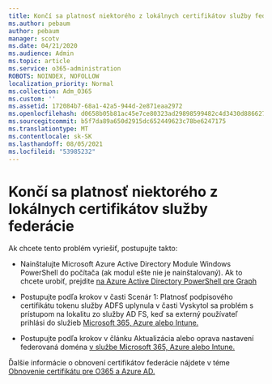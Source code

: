 ```yaml
---
title: Končí sa platnosť niektorého z lokálnych certifikátov služby federácie
ms.author: pebaum
author: pebaum
manager: scotv
ms.date: 04/21/2020
ms.audience: Admin
ms.topic: article
ms.service: o365-administration
ROBOTS: NOINDEX, NOFOLLOW
localization_priority: Normal
ms.collection: Adm_O365
ms.custom: ''
ms.assetid: 172084b7-68a1-42a5-944d-2e871eaa2972
ms.openlocfilehash: d0658b05b81ac45e7ce80323ad29898599482c4d3430d886627af6e9f8d136f6
ms.sourcegitcommit: b5f7da89a650d2915dc652449623c78be6247175
ms.translationtype: MT
ms.contentlocale: sk-SK
ms.lasthandoff: 08/05/2021
ms.locfileid: "53985232"
---
```

# <a name="one-of-your-on-premises-federation-service-certificates-is-expiring"></a>Končí sa platnosť niektorého z lokálnych certifikátov služby federácie

Ak chcete tento problém vyriešiť, postupujte takto:
  
- Nainštalujte Microsoft Azure Active Directory Module Windows PowerShell do počítača (ak modul ešte nie je nainštalovaný). Ak to chcete urobiť, prejdite [na Azure Active Directory PowerShell pre Graph](https://docs.microsoft.com/powershell/azure/active-directory/install-adv2?view=azureadps-2.0)
    
- Postupujte podľa krokov v časti Scenár 1: Platnosť podpisového certifikátu tokenu služby ADFS uplynula v časti Vyskytol sa problém s prístupom na lokalitu zo služby AD FS, keď sa externý používateľ prihlási do služieb [Microsoft 365, Azure alebo Intune.](https://support.microsoft.com/help/2713898/there-was-a-problem-accessing-the-site-error-from-ad-fs-when-a-federat)
    
- Postupujte podľa krokov v článku Aktualizácia alebo oprava nastavení federovaná doména [v službe Microsoft 365, Azure alebo Intune.](https://support.microsoft.com/help/2647048/how-to-update-or-repair-the-settings-of-a-federated-domain-in-office-3)
    
Ďalšie informácie o obnovení certifikátov federácie nájdete v téme [Obnovenie certifikátu pre O365 a Azure AD.](https://docs.microsoft.com/azure/active-directory/connect/active-directory-aadconnect-o365-certs)
  

